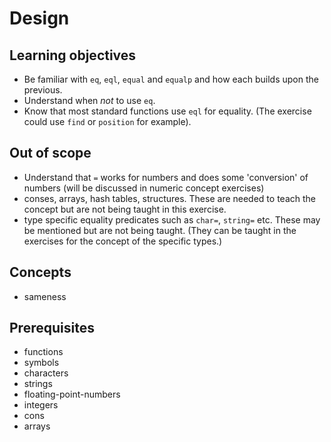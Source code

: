 # Design

## Learning objectives

- Be familiar with `eq`, `eql`, `equal` and `equalp` and how each builds upon the previous.
- Understand when _not_ to use `eq`.
- Know that most standard functions use `eql` for equality. (The exercise could use `find` or `position` for example).

## Out of scope

- Understand that `=` works for numbers and does some 'conversion' of numbers (will be discussed in numeric concept exercises)
- conses, arrays, hash tables, structures. These are needed to teach the concept but are not being taught in this exercise.
- type specific equality predicates such as `char=`, `string=` etc. These may be mentioned but are not being taught. (They can be taught in the exercises for the concept of the specific types.)

## Concepts

- sameness

## Prerequisites

- functions
- symbols
- characters
- strings
- floating-point-numbers
- integers
- cons
- arrays
